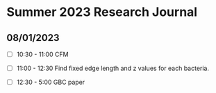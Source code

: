 # Summer 2023 Research Journal

## 08/01/2023

- [ ] 10:30 - 11:00 CFM
- [ ] 11:00 - 12:30 Find fixed edge length and z values for each bacteria.
- [ ] 12:30 - 5:00 GBC paper

